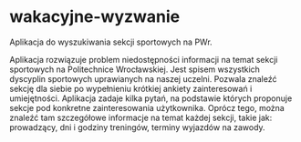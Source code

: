 # wakacyjne-wyzwanie
Aplikacja do wyszukiwania sekcji sportowych na PWr.

Aplikacja rozwiązuje problem niedostępności informacji na temat sekcji sportowych na Politechnice Wrocławskiej.
Jest spisem wszystkich dyscyplin sportowych uprawianych na naszej uczelni. 
Pozwala znaleźć sekcję dla siebie po wypełnieniu krótkiej ankiety zainteresowań i umiejętności.
Aplikacja zadaje kilka pytań, na podstawie których proponuje sekcje pod konkretne zainteresowania użytkownika.
Oprócz tego, można znaleźć tam szczegółowe informacje na temat każdej sekcji, takie jak: prowadzący, dni i godziny treningów, terminy wyjazdów na zawody.
